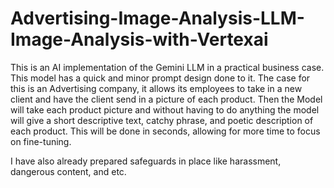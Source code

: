 # Advertising-Image-Analysis-LLM-Image-Analysis-with-Vertexai
This is an AI implementation of the Gemini LLM in a practical business case. This model has a quick and minor prompt design done to it. The case for this is an Advertising company, it allows its employees to take in a new client and have the client send in a picture of each product. Then the Model will take each product picture and without having to do anything the model will give a short descriptive text, catchy phrase, and poetic description of each product. This will be done in seconds, allowing for more time to focus on fine-tuning.

I have also already prepared safeguards in place like harassment, dangerous content, and etc.
